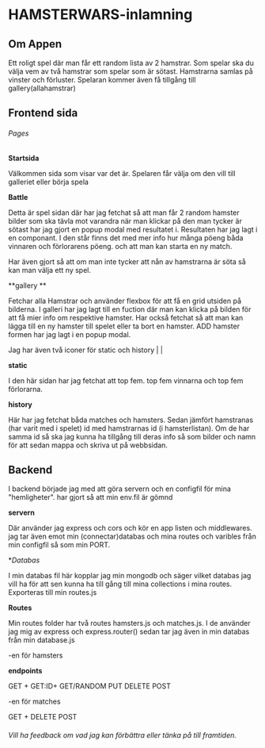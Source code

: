 # HAMSTERWARS-inlamning

## Om Appen

 Ett roligt spel där man får ett random lista av 2 hamstrar. Som spelar ska du välja vem av två hamstrar som spelar som är sötast. Hamstrarna samlas på vinster och förluster. 
Spelaran kommer även få tillgång till gallery(allahamstrar)

## Frontend sida 

###### Pages

**Startsida**

Välkommen sida som visar var det är. Spelaren får välja om den vill till galleriet eller börja spela

**Battle**

Detta är spel sidan där har jag fetchat så att man får 2 random hamster bilder som ska tävla mot varandra 
när man klickar på den man tycker är sötast har jag gjort en popup modal med resultatet i. Resultaten har jag lagt i en componant. I den står finns det med mer info hur många pöeng båda vinnaren och förlorarens pöeng. 
och att man kan starta en ny match. 

Har även gjort så att om man inte tycker att nån av hamstrarna är söta så kan man välja ett ny spel. 

**gallery **

Fetchar alla Hamstrar och använder flexbox för att få en grid utsiden på bilderna. 
I galleri har jag lagt till en fuction där man kan klicka på bilden för att få mier info om respektive hamster.
Har också fetchat så att man kan lägga till en ny hamster till spelet eller ta bort en hamster.
ADD hamster formen har jag lagt i en popup modal.

Jag har även två iconer för static och history 
|
|

**static**

I den här sidan har jag fetchat att top fem. 
top fem vinnarna och top fem förlorarna. 

**history**

Här har jag fetchat båda matches och hamsters. Sedan jämfört hamstranas (har varit med i spelet) id med hamstrarnas id (i hamsterlistan).
Om de har samma id så ska jag kunna ha tillgång till deras info så som bilder och namn för att sedan mappa och skriva ut på webbsidan.



## Backend

I backend började jag med att göra servern och en configfil för mina "hemligheter". 
har gjort så att min env.fil är gömnd 


**servern**

Där använder jag express och cors och kör en app listen och middlewares.
jag tar även emot min (connectar)databas och mina routes och varibles från min configfil så som min PORT. 

**Databas*

I min databas fil här kopplar jag min mongodb och säger vilket databas jag vill ha för att sen kunna ha till gång till mina collections i mina routes. Exporteras till min routes.js

**Routes**

Min routes folder har två routes hamsters.js och matches.js.
I de använder jag mig av express och express.router()
sedan tar jag även in min databas från min database.js

-en för hamsters

**endpoints**

GET + GET:ID+ GET/RANDOM
PUT
DELETE
POST

-en för matches

GET + 
DELETE
POST



###### Vill ha feedback om vad jag kan förbättra eller tänka på till framtiden. 

